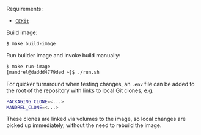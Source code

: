 Requirements:

* [`CEKit`](https://github.com/cekit/cekit)

Build image:

```bash
$ make build-image
```

Run builder image and invoke build manually:

```bash
$ make run-image
[mandrel@daddd4779ded ~]$ ./run.sh
```

For quicker turnaround when testing changes,
an `.env` file can be added to the root of the repository with links to local Git clones, e.g.

```bash
PACKAGING_CLONE=<...>
MANDREL_CLONE=<...>
```

These clones are linked via volumes to the image,
so local changes are picked up immediately,
without the need to rebuild the image.

